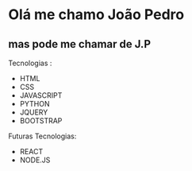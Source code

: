 <h1>Olá me chamo João  Pedro </h1>
<h2>mas pode me chamar de J.P</h2>

Tecnologias :
<ul>
    <li>HTML</li>
    <li>CSS</li>
    <li>JAVASCRIPT</li>
    <li>PYTHON</li>
    <li>JQUERY</li>
    <li>BOOTSTRAP</li>
</ul>
Futuras Tecnologias:
<ul>
    <li>REACT</li>
    <li>NODE.JS</li>
</ul>
